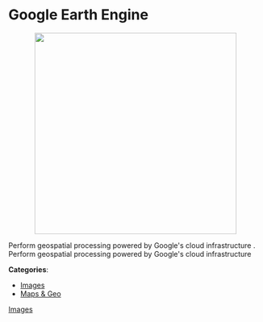# Google Earth Engine
<p align="center">
    <img width="400" src="https://raw.githubusercontent.com/apis-list/apis-list/apis/google-earth-engine/logo_256x256.png" />
</p>

Perform geospatial processing powered by Google's cloud infrastructure
.  Perform geospatial processing powered by Google's cloud infrastructure



**Categories**:
- [Images](https://github.com/apis-list/apis-list#images)
- [Maps & Geo](https://github.com/apis-list/apis-list#maps-and-geo)



 [Images](https://github.com/apis-list/apis-list#images)






